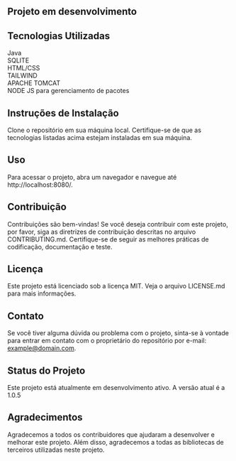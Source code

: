 ## Projeto em desenvolvimento

## Tecnologias Utilizadas

Java <br>
SQLITE <br>
HTML/CSS <br>
TAILWIND <br>
APACHE TOMCAT<br>
NODE JS para gerenciamento de pacotes <br>

## Instruções de Instalação
Clone o repositório em sua máquina local.
Certifique-se de que as tecnologias listadas acima estejam instaladas em sua máquina.

## Uso



Para acessar o projeto, abra um navegador e navegue até http://localhost:8080/.

## Contribuição
Contribuições são bem-vindas! Se você deseja contribuir com este projeto, por favor, siga as diretrizes de contribuição descritas no arquivo CONTRIBUTING.md. Certifique-se de seguir as melhores práticas de codificação, documentação e teste.

## Licença
Este projeto está licenciado sob a licença MIT. Veja o arquivo LICENSE.md para mais informações.

## Contato
Se você tiver alguma dúvida ou problema com o projeto, sinta-se à vontade para entrar em contato com o proprietário do repositório por e-mail: example@domain.com.

## Status do Projeto
Este projeto está atualmente em desenvolvimento ativo. A versão atual é a 1.0.5

## Agradecimentos
Agradecemos a todos os contribuidores que ajudaram a desenvolver e melhorar este projeto. Além disso, agradecemos a todas as bibliotecas de terceiros utilizadas neste projeto.
